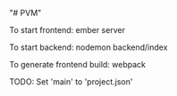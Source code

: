 "# PVM"

To start frontend:
  ember server

To start backend:
  nodemon backend/index

To generate frontend build:
  webpack

TODO:
  Set 'main' to 'project.json'